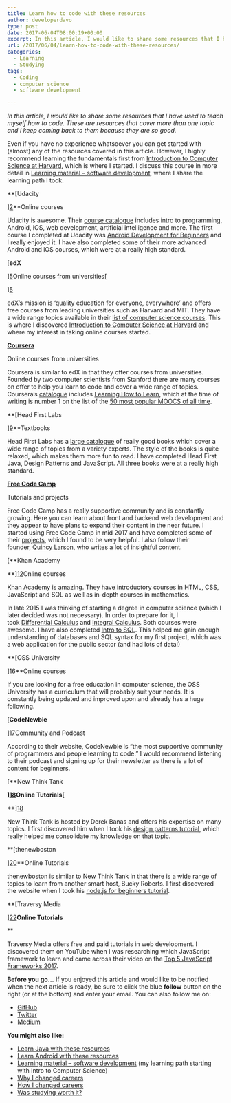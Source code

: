 ```yaml
---
title: Learn how to code with these resources
author: developerdavo
type: post
date: 2017-06-04T08:00:19+00:00
excerpt: In this article, I would like to share some resources that I have used to teach myself how to code. These are resources that cover more than one topic and I keep coming back to them because they are so good.
url: /2017/06/04/learn-how-to-code-with-these-resources/
categories:
  - Learning
  - Studying
tags:
  - Coding
  - computer science
  - software development

---
```

_In this article, I would like to share some resources that I have used to teach myself how to code. These are resources that cover more than one topic and I keep coming back to them because they are so good._

Even if you have no experience whatsoever you can get started with (almost) any of the resources covered in this article. However, I highly recommend learning the fundamentals first from <a href="https://cs50.harvard.edu/" target="_blank" rel="noopener noreferrer">Introduction to Computer Science at Harvard</a>, which is where I started. I discuss this course in more detail in [Learning material &#8211; software development][1], where I share the learning path I took.

**[Udacity
  
][2]**Online courses

Udacity is awesome. Their [course catalogue][3] includes intro to programming, Android, iOS, web development, artificial intelligence and more. The first course I completed at Udacity was [Android Development for Beginners][4] and I really enjoyed it. I have also completed some of their more advanced Android and iOS courses, which were at a really high standard.

[**edX**
  
][5]Online courses from universities[
  
][5]

edX&#8217;s mission is &#8216;quality education for everyone, everywhere&#8217; and offers free courses from leading universities such as Harvard and MIT. They have a wide range topics available in their <a href="https://www.edx.org/course/?course=all&subject=Computer%20Science" target="_blank" rel="noopener noreferrer">list of computer science courses</a>. This is where I discovered [Introduction to Computer Science at Harvard][6] and where my interest in taking online courses started.

**[Coursera][7]**
  
Online courses from universities

Coursera is similar to edX in that they offer courses from universities. Founded by two computer scientists from Stanford there are many courses on offer to help you learn to code and cover a wide range of topics. Coursera&#8217;s <a href="https://www.coursera.org/browse?languages=en" target="_blank" rel="noopener noreferrer">catalogue</a> includes [Learning How to Learn][8], which at the time of writing is number 1 on the list of the <a href="http://www.onlinecoursereport.com/the-50-most-popular-moocs-of-all-time/" target="_blank" rel="noopener noreferrer">50 most popular MOOCS of all time</a>.

**[Head First Labs
  
][9]**Textbooks

Head First Labs has a <a href="http://shop.oreilly.com/category/series/head-first.do" target="_blank" rel="noopener noreferrer">large catalogue</a> of really good books which cover a wide range of topics from a variety experts. The style of the books is quite relaxed, which makes them more fun to read. I have completed Head First Java, Design Patterns and JavaScript. All three books were at a really high standard.

**[Free Code Camp][10]**
  
Tutorials and projects

Free Code Camp has a really supportive community and is constantly growing. Here you can learn about front and backend web development and they appear to have plans to expand their content in the near future. I started using Free Code Camp in mid 2017 and have completed some of their <a href="https://www.freecodecamp.org/developerdavo" target="_blank" rel="noopener">projects</a>, which I found to be very helpful. I also follow their founder, [Quincy Larson][11], who writes a lot of insightful content.

[**Khan Academy
  
**][12]Online courses

Khan Academy is amazing. They have introductory courses in HTML, CSS, JavaScript and SQL as well as in-depth courses in mathematics.

In late 2015 I was thinking of starting a degree in computer science (which I later decided was not necessary). In order to prepare for it, I took [Differential Calculus][13] and [Integral Calculus][14]. Both courses were awesome. I have also completed [Intro to SQL][15]. This helped me gain enough understanding of databases and SQL syntax for my first project, which was a web application for the public sector (and had lots of data!)

**[OSS University
  
][16]**Online courses

If you are looking for a free education in computer science, the OSS University has a curriculum that will probably suit your needs. It is constantly being updated and improved upon and already has a huge following.

[**CodeNewbie**
  
][17]Community and Podcast

According to their website, CodeNewbie is &#8220;the most supportive community of programmers and people learning to code.&#8221; I would recommend listening to their podcast and signing up for their newsletter as there is a lot of content for beginners.

[**New Think Tank
  
**][18]Online Tutorials[**
  
**][18]

New Think Tank is hosted by Derek Banas and offers his expertise on many topics. I first discovered him when I took his [design patterns tutorial][19], which really helped me consolidate my knowledge on that topic.

**[thenewboston
  
][20]**Online Tutorials

thenewboston is similar to New Think Tank in that there is a wide range of topics to learn from another smart host, Bucky Roberts. I first discovered the website when I took his [node.js for beginners tutorial][21].

**[Traversy Media
  
][22]**Online Tutorials**
  
**

Traversy Media offers free and paid tutorials in web development. I discovered them on YouTube when I was researching which JavaScript framework to learn and came across their video on the [Top 5 JavaScript Frameworks 2017][23].

**Before you go&#8230;** If you enjoyed this article and would like to be notified when the next article is ready, be sure to click the blue **follow** button on the right (or at the bottom) and enter your email. You can also follow me on:

  * [GitHub][24]
  * [Twitter][25]
  * [Medium][26]

**You might also like:**

  * <a href="http://learnitmyway.com/2017/06/17/learn-java-with-these-resources/" target="_blank" rel="noopener">Learn Java with these resources</a>
  * <a href="http://learnitmyway.com/2017/08/12/learn-android-with-these-resources/" target="_blank" rel="noopener">Learn Android with these resources</a>
  * [Learning material &#8211; software development][1] (my learning path starting with Intro to Computer Science)
  * [Why I changed careers][27]
  * [How I changed careers][28]
  * [Was studying worth it?][29]

 [1]: http://learnitmyway.com/2016/11/11/learning-material-software-development/
 [2]: https://www.udacity.com/
 [3]: https://www.udacity.com/courses/all
 [4]: https://www.udacity.com/course/android-development-for-beginners--ud837
 [5]: https://www.edx.org/
 [6]: https://cs50.harvard.edu/
 [7]: https://www.coursera.org/
 [8]: https://www.coursera.org/learn/learning-how-to-learn
 [9]: http://www.headfirstlabs.com/
 [10]: https://www.freecodecamp.com
 [11]: https://medium.freecodecamp.com/@quincylarson
 [12]: https://www.khanacademy.org/
 [13]: https://www.khanacademy.org/math/differential-calculus
 [14]: https://www.khanacademy.org/math/integral-calculus
 [15]: https://www.khanacademy.org/computing/computer-programming/sql
 [16]: https://github.com/open-source-society/computer-science
 [17]: http://www.codenewbie.org/
 [18]: http://www.newthinktank.com/
 [19]: http://www.newthinktank.com/videos/design-patterns-tutorial/
 [20]: https://thenewboston.com/
 [21]: https://thenewboston.com/videos.php?cat=355
 [22]: http://www.traversymedia.com/
 [23]: https://www.youtube.com/watch?v=_vL8s5ayuFk
 [24]: https://github.com/DeveloperDavo
 [25]: https://twitter.com/DeveloperDavo
 [26]: https://medium.com/@developerdavo
 [27]: http://learnitmyway.com/2016/08/10/why-i-changed-careers/
 [28]: http://learnitmyway.com/2016/09/17/how-i-changed-careers/
 [29]: http://learnitmyway.com/2016/10/12/was-studying-worth-it/